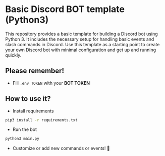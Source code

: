 # Basic Discord BOT template (Python3)

This repository provides a basic template for building a Discord bot using Python 3. It includes the necessary setup for handling basic events and slash commands in Discord. Use this template as a starting point to create your own Discord bot with minimal configuration and get up and running quickly.

## Please remember!

- Fill `.env TOKEN` with your **BOT TOKEN**

## How to use it?

- Install requirements

```bash
pip3 install -r requirements.txt
```

- Run the bot

```bash
python3 main.py
```

- Customize or add new commands or events! 🎉
